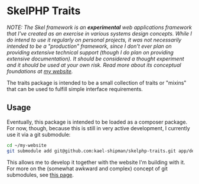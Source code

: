 # SkelPHP Traits

*NOTE: The Skel framework is an __experimental__ web applications framework that I've created as an exercise in various systems design concepts. While I do intend to use it regularly on personal projects, it was not necessarily intended to be a "production" framework, since I don't ever plan on providing extensive technical support (though I do plan on providing extensive documentation). It should be considered a thought experiment and it should be used at your own risk. Read more about its conceptual foundations at [my website](https://colors.kaelshipman.me/about/this-website).*

The traits package is intended to be a small collection of traits or "mixins" that can be used to fulfill simple interface requirements.

## Usage

Eventually, this package is intended to be loaded as a composer package. For now, though, because this is still in very active development, I currently use it via a git submodule:

```bash
cd ~/my-website
git submodule add git@github.com:kael-shipman/skelphp-traits.git app/dev-src/skelphp/traits
```

This allows me to develop it together with the website I'm building with it. For more on the (somewhat awkward and complex) concept of git submodules, see [this page](https://git-scm.com/book/en/v2/Git-Tools-Submodules).

